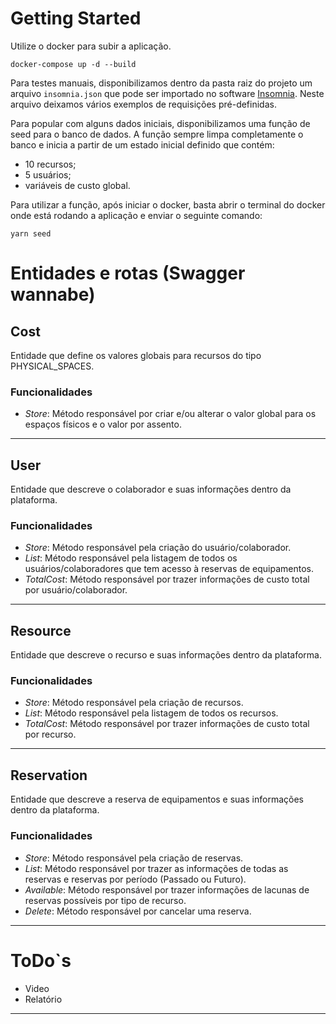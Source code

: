 # Getting Started

Utilize o docker para subir a aplicação.

``` docker-compose up -d --build ```

Para testes manuais, disponibilizamos dentro da pasta raiz do projeto um arquivo `insomnia.json` que pode ser importado no software [Insomnia](https://insomnia.rest/). Neste arquivo deixamos vários exemplos de requisições pré-definidas.

Para popular com alguns dados iniciais, disponibilizamos uma função de seed para o banco de dados. A função sempre limpa completamente o banco e inicia a partir de um estado inicial definido que contém:

- 10 recursos;
- 5 usuários;
- variáveis de custo global.

Para utilizar a função, após iniciar o docker, basta abrir o terminal do docker onde está rodando a aplicação e enviar o seguinte comando:

```yarn seed```

# Entidades e rotas (Swagger wannabe)

## Cost

Entidade que define os valores globais para recursos do tipo PHYSICAL_SPACES.

### Funcionalidades

- *Store*: Método responsável por criar e/ou alterar o valor global para os espaços físicos e o valor por assento.

---

## User

Entidade que descreve o colaborador e suas informações dentro da plataforma.

### Funcionalidades

- *Store*: Método responsável pela criação do usuário/colaborador.
- *List*: Método responsável pela listagem de todos os usuários/colaboradores que tem acesso à reservas de equipamentos.
- *TotalCost*: Método responsável por trazer informações de custo total por usuário/colaborador.

---

## Resource

Entidade que descreve o recurso e suas informações dentro da plataforma.

### Funcionalidades

- *Store*: Método responsável pela criação de recursos.
- *List*: Método responsável pela listagem de todos os recursos.
- *TotalCost*: Método responsável por trazer informações de custo total por recurso.

---

## Reservation

Entidade que descreve a reserva de equipamentos e suas informações dentro da plataforma.

### Funcionalidades

- *Store*: Método responsável pela criação de reservas.
- *List*: Método responsável por trazer as informações de todas as reservas e reservas por período (Passado ou Futuro).
- *Available*: Método responsável por trazer informações de lacunas de reservas possíveis por tipo de recurso.
- *Delete*: Método responsável por cancelar uma reserva.

---

# ToDo`s

- Video
- Relatório

---
